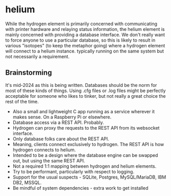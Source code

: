 # helium
While the hydrogen element is primarily concerned with communicating with printer hardware and relaying status information, the helium element is mainly concerned with providing a database interface. We don't really want to force anyone to use a particular database, so this is likely to result in various "isotopes" (to keep the metaphor going) where a hydrogen element will connect to a helium instance. typically running on the same system but not necessarily a requirement.

## Brainstorming
It's mid-2024 as this is being written. Databases should be the norm for most of these kinds of things. Using .cfg files or .log files might be perfectly acceptable for someone who likes to tinker, but not really a great choice the rest of the time.

- Also a small and lightweight C app running as a service wherever it makes sense. On a Raspberry Pi or elsewhere.
- Database access via a REST API. Probably.
- Hydrogen can proxy the requests to the REST API from its websocket interface.
- Only database folks care about the REST API.
- Meaning, clients connect exclusively to hydrogen. The REST API is how hydrogen connects to helium.
- Intended to be a design where the database engine can be swapped out, but using the same REST API.
- Not a required 1:1 mapping between hydrogen and helium elements.
- Try to be performant, particularly with respect to logging.
- Support for the usual suspects - SQLite, Postgres, MySQL/MariaDB, IBM DB2, MSSQL.
- Be mindful of system dependencies - extra work to get installed
  

